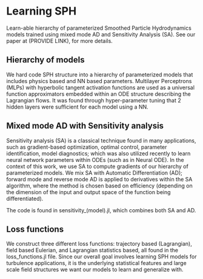 # Learning SPH
Learn-able hierarchy of parameterized Smoothed Particle Hydrodynamics models trained using mixed mode AD and Sensitivity Analysis (SA). See our paper at (PROVIDE LINK), for more details. 

## Hierarchy of models

We hard code SPH structure into a hierarchy of parameterized models that includes physics based and NN based parameters. Multilayer Perceptrons (MLPs) with hyperbolic tangent activation functions are used as a universal function approximators embedded within an ODE structure describing the Lagrangian flows. It was found through hyper-parameter tuning that 2 hidden layers were sufficient for each model using a NN. 

## Mixed mode AD with Sensitivity analysis
Sensitivity analysis (SA) is a classical technique found in many applications, such as gradient-based optimization, optimal control, parameter identification, model diagnostics; which was also utilized recently to  learn neural network parameters within ODEs (such as in Neural ODE). In the context of this work, we use SA to compute gradients of our hierarchy of parameterized models. We mix SA with Automatic Differentiation (AD);  forward mode and reverse mode AD is applied to derivatives within the SA algorithm, where the method is chosen based on efficiency (depending on the dimension of the input and output space of the function being differentiated).

The code is found in sensitivity_(model).jl, which combines both SA and AD. 

## Loss functions
We construct three different loss functions: trajectory based (Lagrangian), field based Eulerian, and Lagrangian statistics based, all found in the loss_functions.jl file. Since our overall goal involves learning SPH models for turbulence applications, it is the underlying statistical features and large scale field structures we want our models to learn and generalize with. 
